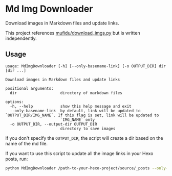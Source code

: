 # Md Img Downloader

Download images in Markdown files and update links.

This project references [mufidu/download_imgs.py](https://gist.github.com/mufidu/f7b795f844f1ee4dc78e55123d5a398b) but is written independently.

## Usage

```text
usage: MdImgDownloader [-h] [--only-basename-link] [-o OUTPUT_DIR] dir [dir ...]

Download images in Markdown files and update links

positional arguments:
  dir                   directory of markdown files

options:
  -h, --help            show this help message and exit
  --only-basename-link  by default, link will be updated to `OUTPUT_DIR/IMG_NAME`. If this flag is set, link will be updated to
                        `IMG_NAME` only
  -o OUTPUT_DIR, --output-dir OUTPUT_DIR
                        directory to save images
```

If you don't specify the `OUTPUT_DIR`, the script will create a dir based on the name of the md file.

If you want to use this script to update all the image links in your Hexo posts, run:

```bash
python MdImgDownloader /path-to-your-hexo-project/source/_posts --only-basename-link
```
